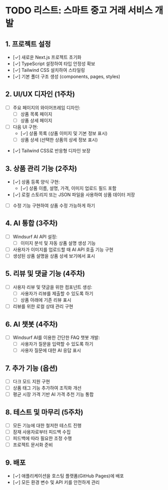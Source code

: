 # TODO 리스트: 스마트 중고 거래 서비스 개발

## 1. 프로젝트 설정 
- [✓] 새로운 Next.js 프로젝트 초기화
- [✓] TypeScript 설정하여 타입 안정성 확보
- [✓] Tailwind CSS 설치하여 스타일링
- [✓] 기본 폴더 구조 생성 (components, pages, styles)

## 2. UI/UX 디자인 (1주차)
- [ ] 주요 페이지의 와이어프레임 디자인:
  - [ ] 상품 목록 페이지
  - [ ] 상품 상세 페이지
- [ ] 다음 UI 구현:
  - [✓] 상품 목록 (상품 이미지 및 기본 정보 표시)
  - [ ] 상품 상세 (선택한 상품의 상세 정보 표시)
- [✓] Tailwind CSS로 반응형 디자인 보장

## 3. 상품 관리 기능 (2주차)
- [✓] 상품 등록 양식 구현:
  - [✓] 상품 이름, 설명, 가격, 이미지 업로드 필드 포함
- [✓] 로컬 스토리지 또는 JSON 파일을 사용하여 상품 데이터 저장
- [ ] 수정 기능 구현하여 상품 수정 가능하게 하기

## 4. AI 통합 (3주차)
- [ ] Windsurf AI API 설정:
  - [ ] 이미지 분석 및 자동 상품 설명 생성 기능
- [ ] 사용자가 이미지를 업로드할 때 AI API 호출 기능 구현
- [ ] 생성된 상품 설명을 상품 상세 보기에서 표시

## 5. 리뷰 및 댓글 기능 (4주차)
- [ ] 사용자 리뷰 및 댓글을 위한 컴포넌트 생성:
  - [ ] 사용자가 리뷰를 제출할 수 있도록 하기
  - [ ] 상품 아래에 기존 리뷰 표시
- [ ] 리뷰를 위한 로컬 상태 관리 구현

## 6. AI 챗봇 (4주차)
- [ ] Windsurf AI를 이용한 간단한 FAQ 챗봇 개발:
  - [ ] 사용자가 질문을 입력할 수 있도록 하기
  - [ ] 사용자 질문에 대한 AI 응답 표시

## 7. 추가 기능 (옵션)
- [ ] 다크 모드 지원 구현
- [ ] 상품 태그 기능 추가하여 조직화 개선
- [ ] 평균 시장 가격 기반 AI 가격 추천 기능 통합

## 8. 테스트 및 마무리 (5주차)
- [ ] 모든 기능에 대한 철저한 테스트 진행
- [ ] 잠재 사용자로부터 피드백 수집
- [ ] 피드백에 따라 필요한 조정 수행
- [ ] 프로젝트 문서화 준비

## 9. 배포
- [✓] 애플리케이션을 호스팅 플랫폼(GitHub Pages)에 배포
- [✓] 모든 환경 변수 및 API 키를 안전하게 관리
